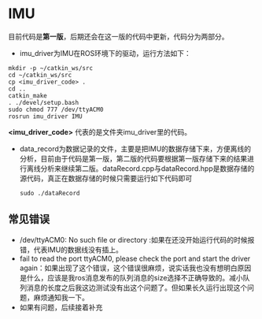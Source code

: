 # IMU

目前代码是**第一版**，后期还会在这一版的代码中更新，代码分为两部分。

* imu_driver为IMU在ROS环境下的驱动，运行方法如下：

~~~
mkdir -p ~/catkin_ws/src
cd ~/catkin_ws/src
cp <imu_driver_code> .
cd ..
catkin_make
. ./devel/setup.bash
sudo chmod 777 /dev/ttyACM0
rosrun imu_driver IMU
~~~

**<imu_driver_code>** 代表的是文件夹imu_driver里的代码。

* data_record为数据记录的文件，主要是把IMU的数据存储下来，方便离线的分析，目前由于代码是第一版，第二版的代码要根据第一版存储下来的结果进行离线分析来继续第二版。dataRecord.cpp与dataRecord.hpp是数据存储的源代码，真正在数据存储的时候只需要运行如下代码即可

  ~~~
  sudo ./dataRecord
  ~~~

  

## 常见错误

* /dev/ttyACM0: No such file or directory :如果在还没开始运行代码的时候报错，代表IMU的数据线没有插上。
* fail to read the port ttyACM0, please check the port and start the driver again：如果出现了这个错误，这个错误很麻烦，说实话我也没有想明白原因是什么，应该是我ros消息发布的队列消息的size选择不正确导致的。减小队列消息的长度之后我这边测试没有出这个问题了。但如果长久运行出现这个问题，麻烦通知我一下。
* 如果有问题，后续接着补充

